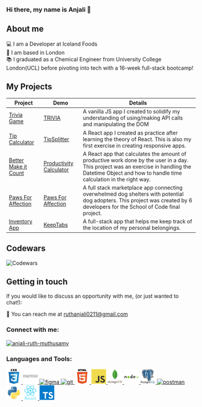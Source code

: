 ### Hi there, my name is Anjali 👋


## About me 

💻 I am a Developer at Iceland Foods
</br>
📍 I am based in London
</br>
📚 I graduated as a Chemical Engineer from University College London(UCL) before pivoting into tech with a 16-week full-stack bootcamp!

## My Projects
| Project | Demo | Details |
|---------|------|-------------|
| [Trivia Game](https://github.com/anjaliruth/TRIVIA) | [TRIVIA](https://anjaliruth.github.io/TRIVIA/) | A vanilla JS app I created to solidify my understanding of using/making API calls and manipulating the DOM |
| [Tip Calculator](https://github.com/anjaliruth/TipSplitter) | [TipSplitter](https://anjaliruth.github.io/TipSplitter/) | A React app I created as practice after learning the theory of React. This is also my first exercise in creating responsive apps. 
| [Better Make it Count](https://github.com/anjaliruth/BetterMakeItCount) | [Productivity Calculator](https://anjaliruth.github.io/BetterMakeItCount/) | A React app that calculates the amount of productive work done by the user in a day. This project was an exercise in handling the Datetime Object and how to handle time calculation in the right way. |
| [Paws For Affection](https://pawsforaffection.netlify.app/) | [Paws For Affection](https://github.com/anjaliruth/TheHackitectsFinalProjects/blob/main/README.md) | A full stack marketplace app connecting overwhelmed dog shelters with potential dog adopters. This project was created by 6 developers for the School of Code final project. |
| [Inventory App](https://github.com/anjaliruth/keepTabs) | [KeepTabs](https://keeptabs.netlify.app) |  A full-stack app that helps me keep track of the location of my personal belongings. |



## Codewars
![Codewars](https://github.r2v.ch/codewars?user=anjaliruth&stroke=%2343B6B6) 


## Getting in touch

If you would like to discuss an opportunity with me, (or just wanted to chat!): 

📩 You can reach me at [ruthanjali0211@gmail.com](mailto:ruthanjali0211@gmail.com)


<h3 align="left">Connect with me:</h3>
<p align="left">
<a href="https://linkedin.com/in/anjali-ruth-muthusamy" target="blank"><img align="center" src="https://raw.githubusercontent.com/rahuldkjain/github-profile-readme-generator/master/src/images/icons/Social/linked-in-alt.svg" alt="anjali-ruth-muthusamy" height="30" width="40" /></a>
</p>

<h3 align="left">Languages and Tools:</h3>
<p align="left"> <a href="https://www.w3schools.com/css/" target="_blank" rel="noreferrer"> <img src="https://raw.githubusercontent.com/devicons/devicon/master/icons/css3/css3-original-wordmark.svg" alt="css3" width="40" height="40"/> </a> <a href="https://expressjs.com" target="_blank" rel="noreferrer"> <img src="https://raw.githubusercontent.com/devicons/devicon/master/icons/express/express-original-wordmark.svg" alt="express" width="40" height="40"/> </a> <a href="https://www.figma.com/" target="_blank" rel="noreferrer"> <img src="https://www.vectorlogo.zone/logos/figma/figma-icon.svg" alt="figma" width="40" height="40"/> </a> <a href="https://git-scm.com/" target="_blank" rel="noreferrer"> <img src="https://www.vectorlogo.zone/logos/git-scm/git-scm-icon.svg" alt="git" width="40" height="40"/> </a> <a href="https://www.w3.org/html/" target="_blank" rel="noreferrer"> <img src="https://raw.githubusercontent.com/devicons/devicon/master/icons/html5/html5-original-wordmark.svg" alt="html5" width="40" height="40"/> </a> <a href="https://developer.mozilla.org/en-US/docs/Web/JavaScript" target="_blank" rel="noreferrer"> <img src="https://raw.githubusercontent.com/devicons/devicon/master/icons/javascript/javascript-original.svg" alt="javascript" width="40" height="40"/> </a> <a href="https://www.mongodb.com/" target="_blank" rel="noreferrer"> <img src="https://raw.githubusercontent.com/devicons/devicon/master/icons/mongodb/mongodb-original-wordmark.svg" alt="mongodb" width="40" height="40"/> </a> <a href="https://nodejs.org" target="_blank" rel="noreferrer"> <img src="https://raw.githubusercontent.com/devicons/devicon/master/icons/nodejs/nodejs-original-wordmark.svg" alt="nodejs" width="40" height="40"/> </a> <a href="https://www.postgresql.org" target="_blank" rel="noreferrer"> <img src="https://raw.githubusercontent.com/devicons/devicon/master/icons/postgresql/postgresql-original-wordmark.svg" alt="postgresql" width="40" height="40"/> </a> <a href="https://postman.com" target="_blank" rel="noreferrer"> <img src="https://www.vectorlogo.zone/logos/getpostman/getpostman-icon.svg" alt="postman" width="40" height="40"/> </a> <a href="https://www.python.org" target="_blank" rel="noreferrer"> <img src="https://raw.githubusercontent.com/devicons/devicon/master/icons/python/python-original.svg" alt="python" width="40" height="40"/> </a> <a href="https://reactjs.org/" target="_blank" rel="noreferrer"> <img src="https://raw.githubusercontent.com/devicons/devicon/master/icons/react/react-original-wordmark.svg" alt="react" width="40" height="40"/> </a> <a href="https://www.typescriptlang.org/" target="_blank" rel="noreferrer"> <img src="https://raw.githubusercontent.com/devicons/devicon/master/icons/typescript/typescript-original.svg" alt="typescript" width="40" height="40"/> </a> </p>


<!--
**anjaliruth/anjaliruth** is a ✨ _special_ ✨ repository because its `README.md` (this file) appears on your GitHub profile.

Here are some ideas to get you started:

I am about to start with the School of Code bootcamp to become a FullStack Javascript web developer!

I have learnt the basics of HTML and CSS!


- 🔭 I’m currently working on ...
- 🌱 I’m currently learning ...
- 👯 I’m looking to collaborate on ...
- 🤔 I’m looking for help with ...
- 💬 Ask me about ...
- 📫 How to reach me: ...
- 😄 Pronouns: ...
- ⚡ Fun fact: ...
-->
